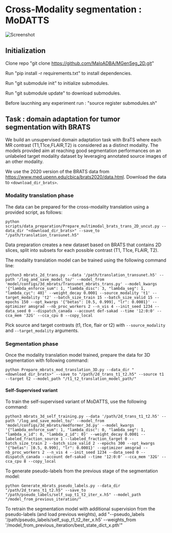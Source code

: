 # Cross-Modality segmentation : MoDATTS

![Screenshot](MoDATTS.png)

## Initialization

Clone repo "git clone https://github.com/MaloADBA/MGenSeg_2D.git"

Run "pip install -r requirements.txt" to install dependencies. 

Run "git submodule init" to initialize submodules.

Run "git submodule update" to download submodules.

Before laucnhing any experiment run : "source register submodules.sh"

## Task : domain adaptation for tumor segmentation with BRATS

We build an unsupervised domain adaptation task with BraTS where each MR contrast (T1,T1ce,FLAIR,T2) is considered as a distinct modality. The models provided aim at reaching good segmentation performances on an unlabeled target modality dataset by leveraging annotated source images of an other modality.

We use the 2020 version of the BRATS data from https://www.med.upenn.edu/cbica/brats2020/data.html. Download the data to `<download_dir_brats>`.

### Modality translation phase

The data can be prepared for the cross-modality translation using a provided script, as follows:

```
python scripts/data_preparation/Prepare_multimodal_brats_trans_2D_uncut.py --data_dir "<download_dir_brats>" --save_to "/path/translation_transunet.h5" 

```
Data preparation creates a new dataset based on BRATS that contains 2D slices, split into subsets for each possible contrast (T1, T1ce, FLAIR, T2).

The modality translation model can be trained using the following command line:

```
python3 mbrats_2d_trans.py --data '/path/translation_transunet.h5' --path '/log_and_save_model_to/' --model_from 'model/configs/3d_mbrats/Transunet_mbrats_trans.py' --model_kwargs '{"lambda_enforce_sum": 1, "lambda_disc": 3, "lambda_seg": 1, "lambda_cyc": 40}' --weight_decay 0.0001 --source_modality 't1' --target_modality 't2' --batch_size_train 15 --batch_size_valid 15 --epochs 150 --opt_kwargs '{"betas": [0.5, 0.999], "lr": 0.0001}' --optimizer amsgrad --nb_proc_workers 2 --n_vis 4 --init_seed 1234 --data_seed 0 --dispatch_canada --account def-sakad --time '12:0:0' --cca_mem '32G' --cca_cpu 8 --copy_local

```

Pick source and target contrasts (t1, t1ce, flair or t2) with `--source_modality` and `--target_modality` arguments.

### Segmentation phase

Once the modality translation model trained, prepare the data for 3D segmentation with following command:

```
python Prepare_mbrats_mod_translation_3D.py --data_dir "<download_dir_brats>" --save_to "/path/2d_trans_t1_t2.h5" --source t1 --target t2 --model_path "/t1_t2_translation_model_path/"

```

#### Self-Supervised variant

To train the self-supervised variant of MoDATTS, use the following command:

```
python3 mbrats_3d_self_training.py --data '/path/2d_trans_t1_t2.h5' --path '/log_and_save_model_to/' --model_from 'model/configs/3d_mbrats/medformer_3d.py' --model_kwargs '{"lambda_enforce_sum": 1, "lambda_disc": 0, "lambda_seg": 1, "lambda_x_id": 0, "lambda_z_id": 0}' --weight_decay 0.0001 --labeled_fraction_source 1 --labeled_fraction_target 0 --batch_size_train 2 --batch_size_valid 2 --epochs 300 --opt_kwargs '{"betas": [0.5, 0.999], "lr": 0.0001}' --optimizer amsgrad --nb_proc_workers 2 --n_vis 4 --init_seed 1234 --data_seed 0 --dispatch_canada --account def-sakad --time '12:0:0' --cca_mem '32G' --cca_cpu 8 --copy_local

```

To generate pseudo-labels from the previous stage of the segmentation model:

```
python Generate_mbrats_pseudo_labels.py --data_dir "/path/2d_trans_t1_t2.h5" --save_to "/path/pseudo_labels/self_sup_t1_t2_iter_x.h5" --model_path "/model_from_previous_iteration/"

```

To retrain the segmentation model with additional supervision from the pseudo-labels (and load previous weights), add "--pseudo_labels '/path/pseudo_labels/self_sup_t1_t2_iter_x.h5' --weights_from '/model_from_previous_iteration/best_state_dict_x.pth'"
